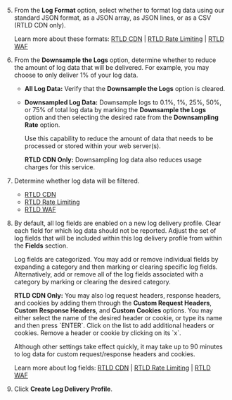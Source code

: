 5.  From the **Log Format** option, select whether to format log data using our standard JSON format, as a JSON array, as JSON lines, or as a CSV (RTLD CDN only).
    
    Learn more about these formats: [RTLD CDN](/guides/logs/rtld/log_fields_rtld_cdn) | [RTLD Rate Limiting](/guides/logs/rtld/log_fields_rtld_rate_limiting) | [RTLD WAF](/guides/logs/rtld/log_fields_rtld_waf)

    <a id="downsampling" />

6. From the **Downsample the Logs** option, determine whether to reduce the amount of log data that will be delivered. For example, you may choose to only deliver 1% of your log data.
    
    -   **All Log Data:** Verify that the **Downsample the Logs** option is cleared.
    -   **Downsampled Log Data:** Downsample logs to 0.1%, 1%, 25%, 50%, or 75% of total log data by marking the **Downsample the Logs** option and then selecting the desired rate from the **Downsampling Rate** option.

        <Callout type="tip">

          Use this capability to reduce the amount of data that needs to be processed or stored within your web server(s).  

        </Callout>

        <Callout type="info">

          **RTLD CDN Only:** Downsampling log data also reduces usage charges for this service.

        </Callout>

7.  Determine whether log data will be filtered.

    -   [RTLD CDN](#filtering-rtld-cdn-log-data)
    -   [RTLD Rate Limiting](#filtering-rtld-rate-limiting-log-data)
    -   [RTLD WAF](#filtering-rtld-waf-log-data)

8.  By default, all log fields are enabled on a new log delivery profile. Clear each field for which log data should not be reported. Adjust the set of log fields that will be included within this log delivery profile from within the **Fields** section.

    Log fields are categorized. You may add or remove individual fields by expanding a category and then marking or clearing specific log fields. Alternatively, add or remove all of the log fields associated with a category by marking or clearing the desired category.

    **RTLD CDN Only:** You may also log request headers, response headers, and cookies by adding them through the **Custom Request Headers**, **Custom Response Headers**, and **Custom Cookies** options. You may either select the name of the desired header or cookie, or type its name and then press \`ENTER\`. Click on the list to add additional headers or cookies. Remove a header or cookie by clicking on its \`x\`.

    <Callout type="tip">

      Although other settings take effect quickly, it may take up to 90 minutes to log data for custom request/response headers and cookies. 

    </Callout>

    Learn more about log fields: [RTLD CDN](/guides/logs/rtld/log_fields_rtld_cdn#logs-array) | [RTLD Rate Limiting](/guides/logs/rtld/log_fields_rtld_rate_limiting#logs-array) | [RTLD WAF](/guides/logs/rtld/log_fields_rtld_waf#logs-array)

9.  Click **Create Log Delivery Profile**.